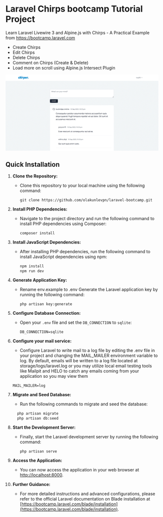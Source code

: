 # Laravel Chirps bootcamp Tutorial Project

Learn Laravel Livewire 3 and Alpine.js with Chirps - A Practical Example from https://bootcamp.laravel.com 

- Create Chirps
- Edit Chirps
- Delete Chirps
- Comment on Chirps (Create & Delete)
- Load more on scroll using Alpine.js Intersect Plugin

![](docs/demo.gif)


## Quick Installation

1. **Clone the Repository:**
    - Clone this repository to your local machine using the following command:
      ```
      git clone https://github.com/olakunlevpn/laravel-bootcamp.git
      ```

2. **Install PHP Dependencies:**
    - Navigate to the project directory and run the following command to install PHP dependencies using Composer:
      ```
      composer install
      ```

3. **Install JavaScript Dependencies:**
    - After installing PHP dependencies, run the following command to install JavaScript dependencies using npm:
      ```
      npm install 
      npm run dev
      ```

4. **Generate Application Key:**
    - Rename env.example to .env Generate the Laravel application key by running the following command:
      ```
      php artisan key:generate
      ```

5. **Configure Database Connection:**
    - Open your `.env` file and set the `DB_CONNECTION` to `sqlite`:
      ```
      DB_CONNECTION=sqlite
      ```
6. **Configure your mail service:**
   - Configure Laravel to write mail to a log file by editing the .env file in your project and changing the MAIL_MAILER environment variable to log. By default, emails will be written to a log file located at storage/logs/laravel.log or you may utilize local email testing tools like Mailpit and HELO to catch any emails coming from your application so you may view them

    ```
    MAIL_MAILER=log
    ```


7. **Migrate and Seed Database:**
    - Run the following commands to migrate and seed the database:
      
    ```
      php artisan migrate
      php artisan db:seed
      ```

8. **Start the Development Server:**
    - Finally, start the Laravel development server by running the following command:
      ```
      php artisan serve
      ```

9. **Access the Application:**
    - You can now access the application in your web browser at [http://localhost:8000](http://localhost:8000).


10. **Further Guidance:**
    - For more detailed instructions and advanced configurations, please refer to the official Laravel documentation on Blade installation at [https://bootcamp.laravel.com/blade/installation](https://bootcamp.laravel.com/blade/installation).

